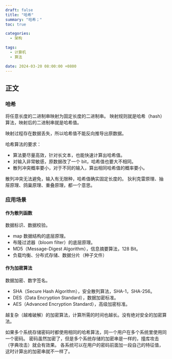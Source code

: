 ```yaml
---
draft: false
title: "哈希"
summary: "哈希；"
toc: true

categories:
  - 架构

tags:
  - 计算机
  - 算法

date: 2024-03-20 08:00:00 +0800
---
```


## 正文

### 哈希

将任意长度的二进制串映射为固定长度的二进制串。
映射规则就是哈希（hash）算法，映射后的二进制串就是哈希值。

映射过程存在数据丢失，所以哈希值不能反向推导出原数据。

哈希算法的要求：

- 算法要尽量高效，针对长文本，也能快速计算出哈希值。
- 对输入非常敏感，原数据改了一个 bit，哈希值也要大不相同。
- 散列冲突概率要小，对于不同的输入，算出相同哈希值的概率要小。

散列冲突无法避免，输入有无限种，哈希值确实固定长度的。
狄利克雷原理、抽屉原理、鸽巢原理、重叠原理，都一个意思。

### 应用场景

#### 作为散列函数

数据标识、数据校验。

- map 数据结构的底层原理。
- 布隆过滤器（bloom filter）的底层原理。
- MD5（Message-Digest Algorithm），信息摘要算法，128 Bit。
- 负载均衡、分布式存储、数据分片（种子文件）

#### 作为加密算法

数据加密、数字签名。

- SHA（Secure Hash Algorithm），安全散列算法，SHA-1，SHA-256。
- DES（Data Encryption Standard），数据加密标准。
- AES（Advanced Encryption Standard），高级加密标准。

越复杂（越难破解）的加密算法，计算所需的时间也越长。没有绝对安全的加密算法。

如果多个系统存储密码时都使用相同的哈希算法，同一个用户在多个系统里使用同一个密码。
密码虽然加密了，但是多个系统存储的加密串是一样的，撞库攻击（字典攻击）就会有效果。
各系统可以在用户的密码前面加一段自己的特征值，这时计算出的加密串就不一样了。
